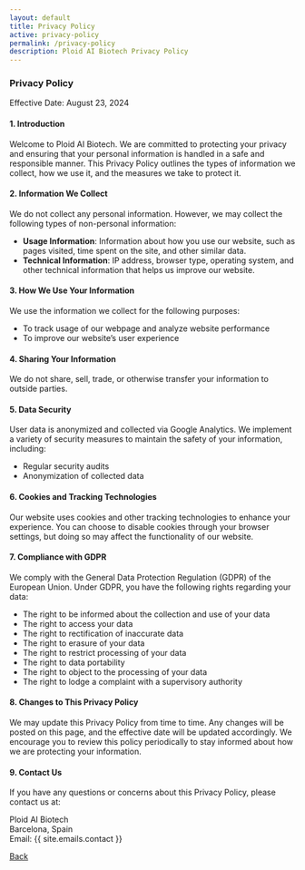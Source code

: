 ```yaml
---
layout: default
title: Privacy Policy
active: privacy-policy
permalink: /privacy-policy
description: Ploid AI Biotech Privacy Policy
---
```


### Privacy Policy

Effective Date: August 23, 2024

#### 1. Introduction

Welcome to Ploid AI Biotech. We are committed to protecting your privacy and ensuring that your personal information is handled in a safe and responsible manner. This Privacy Policy outlines the types of information we collect, how we use it, and the measures we take to protect it.

#### 2. Information We Collect

We do not collect any personal information. However, we may collect the following types of non-personal information:

- **Usage Information**: Information about how you use our website, such as pages visited, time spent on the site, and other similar data.
- **Technical Information**: IP address, browser type, operating system, and other technical information that helps us improve our website.

#### 3. How We Use Your Information

We use the information we collect for the following purposes:

- To track usage of our webpage and analyze website performance
- To improve our website’s user experience

#### 4. Sharing Your Information

We do not share, sell, trade, or otherwise transfer your information to outside parties.

#### 5. Data Security

User data is anonymized and collected via Google Analytics. We implement a variety of security measures to maintain the safety of your information, including:

- Regular security audits
- Anonymization of collected data

#### 6. Cookies and Tracking Technologies

Our website uses cookies and other tracking technologies to enhance your experience. You can choose to disable cookies through your browser settings, but doing so may affect the functionality of our website.

#### 7. Compliance with GDPR

We comply with the General Data Protection Regulation (GDPR) of the European Union. Under GDPR, you have the following rights regarding your data:

- The right to be informed about the collection and use of your data
- The right to access your data
- The right to rectification of inaccurate data
- The right to erasure of your data
- The right to restrict processing of your data
- The right to data portability
- The right to object to the processing of your data
- The right to lodge a complaint with a supervisory authority

#### 8. Changes to This Privacy Policy

We may update this Privacy Policy from time to time. Any changes will be posted on this page, and the effective date will be updated accordingly. We encourage you to review this policy periodically to stay informed about how we are protecting your information.

#### 9. Contact Us

If you have any questions or concerns about this Privacy Policy, please contact us at:

Ploid AI Biotech  
Barcelona, Spain  
Email: {{ site.emails.contact }}  

<a href="/" class="link-body-emphasis link-underline link-underline-opacity-0">Back</a>
